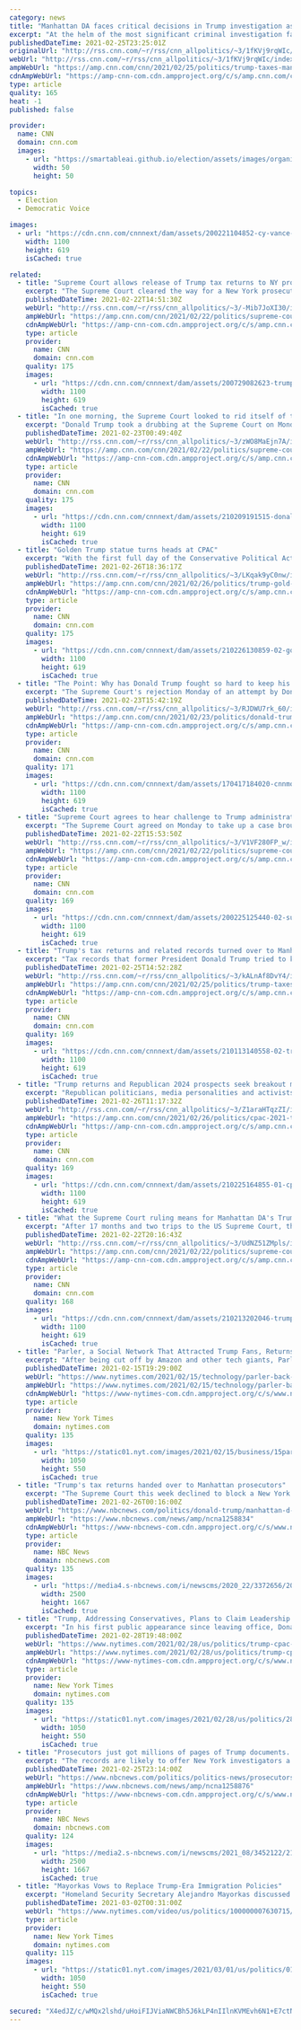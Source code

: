 ```yaml
---
category: news
title: "Manhattan DA faces critical decisions in Trump investigation as his time in office runs low"
excerpt: "At the helm of the most significant criminal investigation facing Donald Trump, his family and his business, Manhattan's top prosecutor faces a daunting task heading into his final months in office while sifting through millions of newly obtained pages of financial records related to the former President.\n"
publishedDateTime: 2021-02-25T23:25:01Z
originalUrl: "http://rss.cnn.com/~r/rss/cnn_allpolitics/~3/1fKVj9rqWIc/index.html"
webUrl: "http://rss.cnn.com/~r/rss/cnn_allpolitics/~3/1fKVj9rqWIc/index.html"
ampWebUrl: "https://amp.cnn.com/cnn/2021/02/25/politics/trump-taxes-manhattan-da/index.html"
cdnAmpWebUrl: "https://amp-cnn-com.cdn.ampproject.org/c/s/amp.cnn.com/cnn/2021/02/25/politics/trump-taxes-manhattan-da/index.html"
type: article
quality: 165
heat: -1
published: false

provider:
  name: CNN
  domain: cnn.com
  images:
    - url: "https://smartableai.github.io/election/assets/images/organizations/cnn.com-50x50.jpg"
      width: 50
      height: 50

topics:
  - Election
  - Democratic Voice

images:
  - url: "https://cdn.cnn.com/cnnnext/dam/assets/200221104852-cy-vance-0215-super-tease.jpg"
    width: 1100
    height: 619
    isCached: true

related:
  - title: "Supreme Court allows release of Trump tax returns to NY prosecutor"
    excerpt: "The Supreme Court cleared the way for a New York prosecutor to obtain former President Donald Trump's tax returns, dealing a massive loss to Trump who has fiercely fought to shield his financial papers from prosecutors.\n    \n"
    publishedDateTime: 2021-02-22T14:51:30Z
    webUrl: "http://rss.cnn.com/~r/rss/cnn_allpolitics/~3/-Mib7JoXI30/index.html"
    ampWebUrl: "https://amp.cnn.com/cnn/2021/02/22/politics/supreme-court-trump-taxes-vance/index.html"
    cdnAmpWebUrl: "https://amp-cnn-com.cdn.ampproject.org/c/s/amp.cnn.com/cnn/2021/02/22/politics/supreme-court-trump-taxes-vance/index.html"
    type: article
    provider:
      name: CNN
      domain: cnn.com
    quality: 175
    images:
      - url: "https://cdn.cnn.com/cnnnext/dam/assets/200729082623-trump-at-podium-super-tease.jpg"
        width: 1100
        height: 619
        isCached: true
  - title: "In one morning, the Supreme Court looked to rid itself of the Trump era"
    excerpt: "Donald Trump took a drubbing at the Supreme Court on Monday, as the justices in a flurry of orders dealt critical blows to his efforts to shield his tax records from a New York prosecutor and his oft-repeated false claims that there was widespread voter fraud during the last election.\n    \n"
    publishedDateTime: 2021-02-23T00:49:40Z
    webUrl: "http://rss.cnn.com/~r/rss/cnn_allpolitics/~3/zWO8MaEjn7A/index.html"
    ampWebUrl: "https://amp.cnn.com/cnn/2021/02/22/politics/supreme-court-trump-election-taxes-stormy-daniels/index.html"
    cdnAmpWebUrl: "https://amp-cnn-com.cdn.ampproject.org/c/s/amp.cnn.com/cnn/2021/02/22/politics/supreme-court-trump-election-taxes-stormy-daniels/index.html"
    type: article
    provider:
      name: CNN
      domain: cnn.com
    quality: 175
    images:
      - url: "https://cdn.cnn.com/cnnnext/dam/assets/210209191515-donald-trump-juicio-politico-violencia-capitolio-presidente-eeuu-gobierno-senado-aristegui-mexico-roberto-izurieta-republicanos-democratas-00002909-super-tease.jpg"
        width: 1100
        height: 619
        isCached: true
  - title: "Golden Trump statue turns heads at CPAC"
    excerpt: "With the first full day of the Conservative Political Action Conference underway, there's already an indisputable star: an outrageously golden statue of Donald Trump wearing shorts and flip-flops.\n    \n"
    publishedDateTime: 2021-02-26T18:36:17Z
    webUrl: "http://rss.cnn.com/~r/rss/cnn_allpolitics/~3/LKqak9yC0nw/index.html"
    ampWebUrl: "https://amp.cnn.com/cnn/2021/02/26/politics/trump-gold-statue-cpac-2021/index.html"
    cdnAmpWebUrl: "https://amp-cnn-com.cdn.ampproject.org/c/s/amp.cnn.com/cnn/2021/02/26/politics/trump-gold-statue-cpac-2021/index.html"
    type: article
    provider:
      name: CNN
      domain: cnn.com
    quality: 175
    images:
      - url: "https://cdn.cnn.com/cnnnext/dam/assets/210226130859-02-golden-trump-statue-cpac-super-tease.jpg"
        width: 1100
        height: 619
        isCached: true
  - title: "The Point: Why has Donald Trump fought so hard to keep his tax returns secret?"
    excerpt: "The Supreme Court's rejection Monday of an attempt by Donald Trump to keep Manhattan District Attorney Cyrus Vance from seeing his tax returns (and other financial documents) was rightly cast as a major legal setback for the former President.\n    \n"
    publishedDateTime: 2021-02-23T15:42:19Z
    webUrl: "http://rss.cnn.com/~r/rss/cnn_allpolitics/~3/RJDWU7rk_60/index.html"
    ampWebUrl: "https://amp.cnn.com/cnn/2021/02/23/politics/donald-trump-tax-returns-scotus/index.html"
    cdnAmpWebUrl: "https://amp-cnn-com.cdn.ampproject.org/c/s/amp.cnn.com/cnn/2021/02/23/politics/donald-trump-tax-returns-scotus/index.html"
    type: article
    provider:
      name: CNN
      domain: cnn.com
    quality: 171
    images:
      - url: "https://cdn.cnn.com/cnnnext/dam/assets/170417184020-cnnmoney-trump-tax-returns-super-tease.jpg"
        width: 1100
        height: 619
        isCached: true
  - title: "Supreme Court agrees to hear challenge to Trump administration's public charge rule"
    excerpt: "The Supreme Court agreed on Monday to take up a case brought by various groups and state and local officials challenging a Trump-era rule that makes it more difficult for immigrants to obtain legal status if they use public benefits, such as Medicaid, food stamps and housing vouchers.\n    \n"
    publishedDateTime: 2021-02-22T15:53:50Z
    webUrl: "http://rss.cnn.com/~r/rss/cnn_allpolitics/~3/V1VF280FP_w/index.html"
    ampWebUrl: "https://amp.cnn.com/cnn/2021/02/22/politics/supreme-court-public-charge-rule/index.html"
    cdnAmpWebUrl: "https://amp-cnn-com.cdn.ampproject.org/c/s/amp.cnn.com/cnn/2021/02/22/politics/supreme-court-public-charge-rule/index.html"
    type: article
    provider:
      name: CNN
      domain: cnn.com
    quality: 169
    images:
      - url: "https://cdn.cnn.com/cnnnext/dam/assets/200225125440-02-supreme-court-building-file-super-tease.jpg"
        width: 1100
        height: 619
        isCached: true
  - title: "Trump's tax returns and related records turned over to Manhattan district attorney"
    excerpt: "Tax records that former President Donald Trump tried to keep secret for years are now in the hands of the New York district attorney.\n    \n"
    publishedDateTime: 2021-02-25T14:52:28Z
    webUrl: "http://rss.cnn.com/~r/rss/cnn_allpolitics/~3/kALnAf8DvY4/index.html"
    ampWebUrl: "https://amp.cnn.com/cnn/2021/02/25/politics/trump-taxes-mazars-vance/index.html"
    cdnAmpWebUrl: "https://amp-cnn-com.cdn.ampproject.org/c/s/amp.cnn.com/cnn/2021/02/25/politics/trump-taxes-mazars-vance/index.html"
    type: article
    provider:
      name: CNN
      domain: cnn.com
    quality: 169
    images:
      - url: "https://cdn.cnn.com/cnnnext/dam/assets/210113140558-02-trump-impeachment-centered-super-tease.jpg"
        width: 1100
        height: 619
        isCached: true
  - title: "Trump returns and Republican 2024 prospects seek breakout moments at CPAC gathering"
    excerpt: "Republican politicians, media personalities and activists are gathering this weekend in Florida for the annual Conservative Political Action Conference, an event that could offer an early window into the party's 2024 presidential contest while also amplifying false claims that the 2020 election was stolen.\n"
    publishedDateTime: 2021-02-26T11:17:32Z
    webUrl: "http://rss.cnn.com/~r/rss/cnn_allpolitics/~3/Z1araHTqzZI/index.html"
    ampWebUrl: "https://amp.cnn.com/cnn/2021/02/26/politics/cpac-2021-trump-schedule-friday/index.html"
    cdnAmpWebUrl: "https://amp-cnn-com.cdn.ampproject.org/c/s/amp.cnn.com/cnn/2021/02/26/politics/cpac-2021-trump-schedule-friday/index.html"
    type: article
    provider:
      name: CNN
      domain: cnn.com
    quality: 169
    images:
      - url: "https://cdn.cnn.com/cnnnext/dam/assets/210225164855-01-cpac-0225-super-tease.jpg"
        width: 1100
        height: 619
        isCached: true
  - title: "What the Supreme Court ruling means for Manhattan DA's Trump criminal investigation "
    excerpt: "After 17 months and two trips to the US Supreme Court, the Manhattan district attorney's criminal investigation into former President Donald Trump's business has received a significant boost with investigators now able to pour over Trump's tax returns and financial records.\n    \n"
    publishedDateTime: 2021-02-22T20:16:43Z
    webUrl: "http://rss.cnn.com/~r/rss/cnn_allpolitics/~3/UdNZ51ZMpls/index.html"
    ampWebUrl: "https://amp.cnn.com/cnn/2021/02/22/politics/supreme-court-manhattan-da-trump/index.html"
    cdnAmpWebUrl: "https://amp-cnn-com.cdn.ampproject.org/c/s/amp.cnn.com/cnn/2021/02/22/politics/supreme-court-manhattan-da-trump/index.html"
    type: article
    provider:
      name: CNN
      domain: cnn.com
    quality: 168
    images:
      - url: "https://cdn.cnn.com/cnnnext/dam/assets/210213202046-trump-impeachment-vote-acquittal-day-5-wrap-trial-two-nobles-nr-vpx-00021619-super-tease.jpg"
        width: 1100
        height: 619
        isCached: true
  - title: "Parler, a Social Network That Attracted Trump Fans, Returns Online"
    excerpt: "After being cut off by Amazon and other tech giants, Parler worked for weeks to find a way to get back on the internet."
    publishedDateTime: 2021-02-15T19:29:00Z
    webUrl: "https://www.nytimes.com/2021/02/15/technology/parler-back-online.html"
    ampWebUrl: "https://www.nytimes.com/2021/02/15/technology/parler-back-online.amp.html"
    cdnAmpWebUrl: "https://www-nytimes-com.cdn.ampproject.org/c/s/www.nytimes.com/2021/02/15/technology/parler-back-online.amp.html"
    type: article
    provider:
      name: New York Times
      domain: nytimes.com
    quality: 135
    images:
      - url: "https://static01.nyt.com/images/2021/02/15/business/15parler1/merlin_182226063_a7a3368d-45c0-4f5c-a7f9-7fc23bfc40d4-facebookJumbo.jpg"
        width: 1050
        height: 550
        isCached: true
  - title: "Trump's tax returns handed over to Manhattan prosecutors"
    excerpt: "The Supreme Court this week declined to block a New York grand jury from getting Trump's personal and corporate tax returns."
    publishedDateTime: 2021-02-26T00:16:00Z
    webUrl: "https://www.nbcnews.com/politics/donald-trump/manhattan-d-vance-possession-trump-s-taxes-n1258834"
    ampWebUrl: "https://www.nbcnews.com/news/amp/ncna1258834"
    cdnAmpWebUrl: "https://www-nbcnews-com.cdn.ampproject.org/c/s/www.nbcnews.com/news/amp/ncna1258834"
    type: article
    provider:
      name: NBC News
      domain: nbcnews.com
    quality: 135
    images:
      - url: "https://media4.s-nbcnews.com/i/newscms/2020_22/3372656/200531-donald-trump-cs-611p_e554c90c1572ac84631e4d1731a76b2d.jpg"
        width: 2500
        height: 1667
        isCached: true
  - title: "Trump, Addressing Conservatives, Plans to Claim Leadership of G.O.P."
    excerpt: "In his first public appearance since leaving office, Donald J. Trump also planned to assert that there were no divisions in his party, according to excerpts of his speech, even as he plotted vindication against his enemies."
    publishedDateTime: 2021-02-28T19:48:00Z
    webUrl: "https://www.nytimes.com/2021/02/28/us/politics/trump-cpac-republicans.html"
    ampWebUrl: "https://www.nytimes.com/2021/02/28/us/politics/trump-cpac-republicans.amp.html"
    cdnAmpWebUrl: "https://www-nytimes-com.cdn.ampproject.org/c/s/www.nytimes.com/2021/02/28/us/politics/trump-cpac-republicans.amp.html"
    type: article
    provider:
      name: New York Times
      domain: nytimes.com
    quality: 135
    images:
      - url: "https://static01.nyt.com/images/2021/02/28/us/politics/28cpac-trump/merlin_184388943_eabe5c31-e90b-4553-b3cc-a3dd9ee86d9f-facebookJumbo.jpg"
        width: 1050
        height: 550
        isCached: true
  - title: "Prosecutors just got millions of pages of Trump documents. His taxes are just the beginning."
    excerpt: "The records are likely to offer New York investigators a revealing look into the former president’s business dealings, experts say."
    publishedDateTime: 2021-02-25T23:14:00Z
    webUrl: "https://www.nbcnews.com/politics/politics-news/prosecutors-just-got-millions-trump-documents-his-taxes-are-just-n1258876"
    ampWebUrl: "https://www.nbcnews.com/news/amp/ncna1258876"
    cdnAmpWebUrl: "https://www-nbcnews-com.cdn.ampproject.org/c/s/www.nbcnews.com/news/amp/ncna1258876"
    type: article
    provider:
      name: NBC News
      domain: nbcnews.com
    quality: 124
    images:
      - url: "https://media2.s-nbcnews.com/i/newscms/2021_08/3452122/210223-donald-trump-jm-1402_dbab2f8aec615a8c581bb5f4ed0c8961.jpg"
        width: 2500
        height: 1667
        isCached: true
  - title: "Mayorkas Vows to Replace Trump-Era Immigration Policies"
    excerpt: "Homeland Security Secretary Alejandro Mayorkas discussed efforts to revert immigration policies laid out by the Trump administration, including those involving children."
    publishedDateTime: 2021-03-02T00:31:00Z
    webUrl: "https://www.nytimes.com/video/us/politics/100000007630715/mayorkas-trump-immigration-family-separation.html"
    type: article
    provider:
      name: New York Times
      domain: nytimes.com
    quality: 115
    images:
      - url: "https://static01.nyt.com/images/2021/03/01/us/politics/01new-was-mayorkas/01new-was-mayorkas-facebookJumbo.jpg?video-overlay"
        width: 1050
        height: 550
        isCached: true

secured: "X4edJZ/c/wMQx2lshd/uHoiFIJViaNWCBh5J6kLP4nIIlnKVMEvh6N1+E7ctN80+uu4R2n/qZZ4Mc2CRntqgfW6vl0CvA3yJrojGtQ7guoWx2tlZeabjSQhzoetWVlO966zEgaqfy8Calvf9oSGbh5m8oc6x9UhYJ1jXgW9+1+WIu1uY44y+BmIsXuoM/oFsYbk8dvdRdS7Yie5wMWtz8uA4/0Pq57Ge7JDERthPAc0Q8S0OUerhTFnsmZDD7dGj4pSNbi7i4OctEKYek0eV7YjtOkO3q6dvruqK/oZxIWNKFbArvy3M3Y/pMEvSM3kUj25xZJbbOa8Qyi5kpt5sYO9zuMt9kQCKsSV1HcNsDdE=;tY43ojGt/WP5mmDy8hZQig=="
---
```


